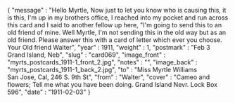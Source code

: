 {
  "message" : "Hello Myrtle, Now just to let  you know who is causing this, it is this, I'm up in my brothers office, I reached into my pocket and run across this card and I said to another fellow up here, \"I'm going to send this to an old friend of mine. Well Myrtle, I'm not sending this in the old way but as an old friend. Please answer this with a card of letter which ever you choose. Your Old friend Walter",
  "year" : 1911,
  "weight" : 1,
  "postmark" : "Feb 3 Grand Island, Neb",
  "slug" : "card069",
  "image_front" : "myrts_postcards_1911-1_front_2.jpg",
  "notes" : "",
  "image_back" : "myrts_postcards_1911-1_back_2.jpg",
  "to" : "Miss Myrtle Williams<br> San Jose, Cal, 246 S. 9th St",
  "from" : "Walter",
  "cover" : "Cameo and flowers; Tell me what you have been doing. Grand Island Nevr. Lock Box 596",
  "date" : "1911-02-03"
}
